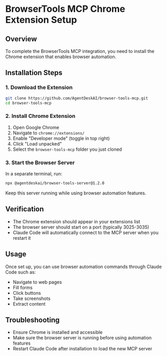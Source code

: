 # BrowserTools MCP Chrome Extension Setup

## Overview
To complete the BrowserTools MCP integration, you need to install the Chrome extension that enables browser automation.

## Installation Steps

### 1. Download the Extension
```bash
git clone https://github.com/AgentDeskAI/browser-tools-mcp.git
cd browser-tools-mcp
```

### 2. Install Chrome Extension
1. Open Google Chrome
2. Navigate to `chrome://extensions/`
3. Enable "Developer mode" (toggle in top right)
4. Click "Load unpacked"
5. Select the `browser-tools-mcp` folder you just cloned

### 3. Start the Browser Server
In a separate terminal, run:
```bash
npx @agentdeskai/browser-tools-server@1.2.0
```

Keep this server running while using browser automation features.

## Verification
- The Chrome extension should appear in your extensions list
- The browser server should start on a port (typically 3025-3035)
- Claude Code will automatically connect to the MCP server when you restart it

## Usage
Once set up, you can use browser automation commands through Claude Code such as:
- Navigate to web pages
- Fill forms
- Click buttons
- Take screenshots
- Extract content

## Troubleshooting
- Ensure Chrome is installed and accessible
- Make sure the browser server is running before using automation features
- Restart Claude Code after installation to load the new MCP server